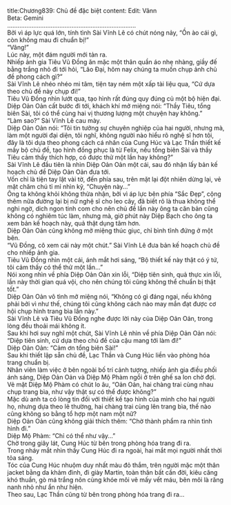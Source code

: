 title:Chương839: Chủ đề đặc biệt
content:
Edit: Vânn<br>Beta: Gemini<br>………………………………………………………………..<br>Bởi vì áp lực quá lớn, tính tình Sài Vĩnh Lê có chút nóng nảy, “Ồn ào cái gì, còn không mau đi chuẩn bị!”<br>“Vâng!”<br>Lúc này, một đám người mới tản ra.<br>Nhiếp ảnh gia Tiêu Vũ Đồng ăn mặc một thân quần áo nhẹ nhàng, giầy đế bằng trắng nhỏ đi tới hỏi, “Lão Đại, hôm nay chúng ta muốn chụp ảnh chủ đề phong cách gì?”<br>Sài Vĩnh Lê nhéo nhéo mi tâm, tiện tay ném một xấp tài liệu qua, “Cứ dựa theo chủ đề này chụp đi!”<br>Tiêu Vũ Đồng nhìn lướt qua, tạo hình rất đúng quy đúng củ một bộ hiện đại.<br>Diệp Oản Oản cất bước đi tới, khách khí mở miệng nói: “Thầy Tiêu, tổng biên Sài, tôi có thể cùng hai vị thương lượng một chuyện hay không.”<br>“Làm sao?” Sài Vĩnh Lê cau mày.<br>Diệp Oản Oản nói: “Tôi tin tưởng sự chuyên nghiệp của hai người, nhưng mà, làm một người đại diện, tôi nghĩ, không người nào hiểu rõ nghệ sĩ hơn tôi, đây là tôi dựa theo phong cách cá nhân của Cung Húc và Lạc Thần thiết kế mấy bộ chủ đề, tạo hình đồng phục là từ Felix, nếu tổng biên Sài và thầy Tiêu cảm thấy thích hợp, có được thử một lần hay không?”<br>Sài Vĩnh Lê đầu tiên là nhìn Diệp Oản Oản một cái, sau đó nhận lấy bản kế hoạch chủ đề Diệp Oản Oản đưa tới.<br>Vốn chỉ là tiện tay lật vài tờ, đến phía sau, trên mặt lại đột nhiên dừng lại, vẻ mặt chăm chú tỉ mỉ nhìn kỹ, “Chuyện này…”<br>Ông ta không khỏi không thừa nhận, bởi vì áp lực bên phía “Sắc Đẹp”, cộng thêm nữa đường lại bị nữ nghệ sĩ cho leo cây, đã biết rõ là thua không thể nghi ngờ, dich ngon tinh com cho nên chủ đề lần này ông ta căn bản cũng không có nghiêm túc làm, nhưng mà, giờ phút này Diệp Bạch cho ông ta xem bản kế hoạch này, quả thật dụng tâm hơn.<br>Diệp Oản Oản cũng không mở miệng thúc giục, chỉ bình tĩnh đứng ở một bên.<br>“Vũ Đồng, cô xem cái này một chút.” Sài Vĩnh Lê đưa bản kế hoạch chủ đề cho nhiếp ảnh gia.<br>Tiêu Vũ Đồng nhìn một cái, ánh mắt hơi sáng, “Bộ thiết kế này thật có ý tứ, tôi cảm thấy có thể thử một lần…”<br>Nói xong nhìn về phía Diệp Oản Oản xin lỗi, “Diệp tiên sinh, quả thực xin lỗi, lần này thời gian quá vội, cho nên chúng tôi cũng không thể chuẩn bị thật tốt.”<br>Diệp Oản Oản vô tình mở miệng nói, “Không có gì đáng ngại, nếu không phải bởi vì như thế, chúng tôi cũng không cách nào may mắn đạt được cơ hội chụp hình trang bìa lần này.”<br>Sài Vĩnh Lê và Tiêu Vũ Đồng nghe được lời này của Diệp Oản Oản, trong lòng đều thoải mái không ít.<br>Sau khi hơi suy nghĩ một chút, Sài Vĩnh Lê nhìn về phía Diệp Oản Oản nói: “Diệp tiên sinh, cứ dựa theo chủ đề của cậu mang tới làm đi!”<br>Diệp Oản Oản: “Cảm ơn tổng biên Sài!”<br>Sau khi thiết lập sẵn chủ đề, Lạc Thần và Cung Húc liền vào phòng hóa trang chuẩn bị.<br>Nhân viên làm việc ở bên ngoài bố trí cảnh tượng, nhiếp ảnh gia điều phối ánh sáng, Diệp Oản Oản và Diệp Mộ Phàm ngồi ở trên ghế sa lon chờ đợi.<br>Vẻ mặt Diệp Mộ Phàm có chút lo âu, “Oản Oản, hai chàng trai cùng nhau chụp trang bìa, như vậy thật sự có thể được không?”<br>Mặc dù anh ta có lòng tin đối với thiết kế tạo hình của mình cho hai người họ, nhưng dựa theo lẽ thường, hai chàng trai cùng lên trang bìa, thế nào cũng không so bằng tổ hợp một nam một nữ?<br>Diệp Oản Oản cũng không giải thích thêm: “Chờ thành phẩm ra nhìn tình hình đi.”<br>Diệp Mộ Phàm: “Chỉ có thể như vậy…”<br>Chờ trong giây lát, Cung Húc từ bên trong phòng hóa trang đi ra.<br>Trong nháy mắt nhìn thấy Cung Húc đi ra ngoài, hai mắt mọi người nhất thời tỏa sáng.<br>Tóc của Cung Húc nhuộm duy nhất màu đỏ thắm, trên người mặc một thân jacket bằng da khảm đinh, đi giày Martin, toàn thân bất cần đời, kiêu căng khó thuần, gò má trắng nõn cùng khóe môi vẽ mấy vết máu, bên môi là răng nanh nhỏ như ẩn như hiện.<br>Theo sau, Lạc Thần cũng từ bên trong phòng hóa trang đi ra…